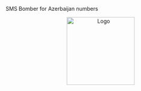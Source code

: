 SMS Bomber for Azerbaijan numbers
<div align="center">
<img src="https://github.com/sanan-projects/trashs/blob/44aa7ac86d410bdfffcf767899eaec82623a7560/temp.gif" 
        alt="Logo" width="180" height="180">
</div>
